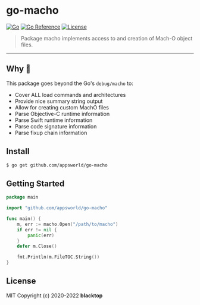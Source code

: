 # go-macho

[![Go](https://github.com/appsworld/go-macho/workflows/Go/badge.svg?branch=master)](https://github.com/appsworld/go-macho/actions) [![Go Reference](https://pkg.go.dev/badge/github.com/appsworld/go-macho.svg)](https://pkg.go.dev/github.com/appsworld/go-macho) [![License](http://img.shields.io/:license-mit-blue.svg)](http://doge.mit-license.org)

> Package macho implements access to and creation of Mach-O object files.

---

## Why 🤔

This package goes beyond the Go's `debug/macho` to:

- Cover ALL load commands and architectures
- Provide nice summary string output
- Allow for creating custom MachO files
- Parse Objective-C runtime information
- Parse Swift runtime information
- Parse code signature information
- Parse fixup chain information

## Install

```bash
$ go get github.com/appsworld/go-macho
```

## Getting Started

```go
package main

import "github.com/appsworld/go-macho"

func main() {
    m, err := macho.Open("/path/to/macho")
    if err != nil {
        panic(err)
    }
    defer m.Close()

    fmt.Println(m.FileTOC.String())
}
```

## License

MIT Copyright (c) 2020-2022 **blacktop**
